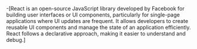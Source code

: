 -[React is an open-source JavaScript library developed by Facebook for building user interfaces or UI components, particularly for single-page applications where UI updates are frequent. It allows developers to create reusable UI components and manage the state of an application efficiently. React follows a declarative approach, making it easier to understand and debug.]
